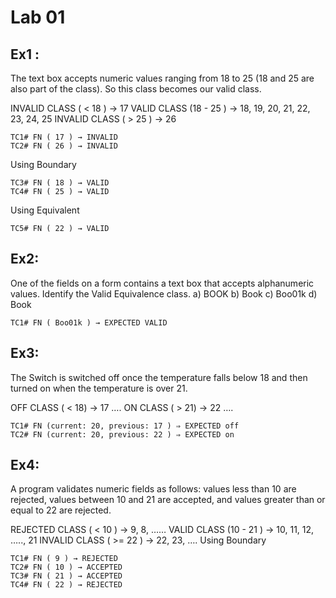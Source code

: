 
# Lab 01

## Ex1 :
The text box accepts numeric values ranging from 18 to 25 (18 and 25 are also part of the class). 
So this class becomes our valid class.

INVALID CLASS ( < 18 ) → 17
VALID CLASS (18 - 25 ) → 18, 19, 20, 21, 22, 23, 24, 25
INVALID CLASS ( > 25 ) → 26

```
TC1# FN ( 17 ) → INVALID
TC2# FN ( 26 ) → INVALID
```
Using Boundary
```
TC3# FN ( 18 ) → VALID
TC4# FN ( 25 ) → VALID
```
Using Equivalent
```
TC5# FN ( 22 ) → VALID
```

## Ex2:
One of the fields on a form contains a text box that accepts alphanumeric values. 
Identify the Valid Equivalence class.
a) BOOK
b) Book
c) Boo01k
d) Book
```
TC1# FN ( Boo01k ) → EXPECTED VALID
```
## Ex3:
The Switch is switched off once the temperature falls below 18 and then turned on when the temperature is over 21.

OFF CLASS ( < 18) → 17 ….
ON CLASS ( > 21) → 22 ….
```
TC1# FN (current: 20, previous: 17 ) ⇒ EXPECTED off
TC2# FN (current: 20, previous: 22 ) ⇒ EXPECTED on
```

## Ex4:
A program validates numeric fields as follows: values less than 10 are rejected, 
values between 10 and 21 are accepted, and values greater than or equal to 22 are rejected.

REJECTED CLASS ( < 10 ) → 9, 8, ……
VALID CLASS (10 - 21 ) → 10, 11, 12, ….., 21
INVALID CLASS ( >= 22 ) → 22, 23, ….
Using Boundary
```
TC1# FN ( 9 ) → REJECTED
TC2# FN ( 10 ) → ACCEPTED
TC3# FN ( 21 ) → ACCEPTED
TC4# FN ( 22 ) → REJECTED
```
